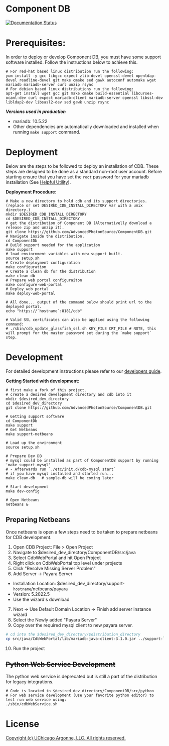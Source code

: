 # Component DB

[![Documentation Status](https://readthedocs.org/projects/componentdb/badge/?version=latest)](http://componentdb.readthedocs.io/en/latest/?badge=latest)

# Prerequisites:

In order to deploy or develop Component DB, you must have some support software installed. Follow the instructions below to achieve this.
    
    # For red-hat based linux distribution run the following:
    yum install -y gcc libgcc expect zlib-devel openssl-devel openldap-devel readline-devel git make cmake sed gawk autoconf automake wget mariadb mariadb-server curl unzip rsync
    # For debian based linux distributions run the following:
    apt-get install wget gcc git make cmake build-essential libcurses-ocaml-dev curl expect mariadb-client mariadb-server openssl libssl-dev libldap2-dev libsasl2-dev sed gawk unzip rsync

***Versions used in production***
- mariadb: 10.5.22
- Other dependencies are automatically downloaded and installed when running `make support` command.


# Deployment
[//]: # "For detailed deployment instructions please refer to our [administrators guide](https://confluence.aps.anl.gov/display/APSUCMS/Administrator+Guide)."
Below are the steps to be followed to deploy an installation of CDB. These steps are designed to be done as a standard non-root user account. Before starting ensure that you have set the `root` password for your mariadb installation (See [Helpful Utility](https://mariadb.com/kb/en/mariadb-secure-installation/)).

**Deployment Procedure:**

    # Make a new directory to hold cdb and its support directories. (replace or set DESIRED_CDB_INSTALL_DIRECTORY var with a unix directory.)
    mkdir $DESIRED_CDB_INSTALL_DIRECTORY
    cd $DESIRED_CDB_INSTALL_DIRECTORY 
    # get the distribution of Component DB (Alternativelly download a release zip and unzip it). 
    git clone https://github.com/AdvancedPhotonSource/ComponentDB.git
    # Navigate inside the distribution. 
    cd ComponentDb
    # Build support needed for the application
    make support
    # load enviornment variables with new support built. 
    source setup.sh    
    # Create deployment configuration
    make configuration
    # Create a clean db for the distribution 
    make clean-db
    # Prepare web portal configuraiton
    make configure-web-portal
    # Deploy web portal
    make deploy-web-portal    
    
    # All done... output of the command below should print url to the deployed portal. 
    echo "https://`hostname`:8181/cdb"

    # Valid SSL certificates can also be applied using the following command:
    # ./sbin/cdb_update_glassfish_ssl.sh KEY_FILE CRT_FILE # NOTE, this will prompt for the master password set during the `make support` step. 
    
    
# Development 
For detailed development instructions please refer to our [developers guide](https://confluence.aps.anl.gov/display/APSUCMS/Developer+Guide). 

**Getting Started with development:**

    # first make a fork of this project. 
    # create a desired development directory and cdb into it
    mkdir $desired_dev_directory
    cd $desired_dev_directory
    git clone https://github.com/AdvancedPhotonSource/ComponentDB.git
    
    # Getting support software
    cd ComponentDb
    make support 
    # Get Netbeans
    make support-netbeans

    # Load up the environment 
    source setup.sh

    # Prepare Dev DB    
    # mysql could be installed as part of ComponentDB support by running 'make support-mysql' 
    # - Afterwards run `./etc/init.d/cdb-mysql start`
    # if you have mysql installed and started run...
    make clean-db   # sample-db will be coming later 
    
    # Start development
    make dev-config     

    # Open Netbeans
    netbeans & 

## Preparing Netbeans
Once netbeans is open a few steps need to be taken to prepare netbeans for CDB development.
1. Open CDB Project: File > Open Project
2. Navigate to $desired_dev_directory/ComponentDB/src/java
3. Select CdbWebPortal and hit Open Project
4. Right click on CdbWebPortal top level under projects
5. Click "Resolve Missing Server Problem"
6. Add Server -> Payara Server
  - Installation Location: $desired_dev_directory/support-`hostname`/netbeans/payara
  - Version: 5.2022.5
  - Use the wizard's download 
7. Next -> Use Default Domain Location -> Finish add server instance wizard
8. Select the Newly added "Payara Server"
9. Copy over the required mysql client to new payara server. 
```sh 
# cd into the $desired_dev_directory/$distribution_directory
cp src/java/CdbWebPortal/lib/mariadb-java-client-3.1.0.jar ../support-`hostname`/netbeans/payara/glassfish/domains/domain1/lib/
```
10. Run the project

## ~~Python Web Service Development~~
The python web service is deprecated but is still a part of the distribution for legacy integrations. 

    # Code is located in $desired_dev_directory/ComponentDB/src/python
    # For web service development (Use your favorite python editor) to test run web service using:
    ./sbin/cdbWebService.sh
    
# License
[Copyright (c) UChicago Argonne, LLC. All rights reserved.](https://github.com/AdvancedPhotonSource/ComponentDB/blob/master/LICENSE)
